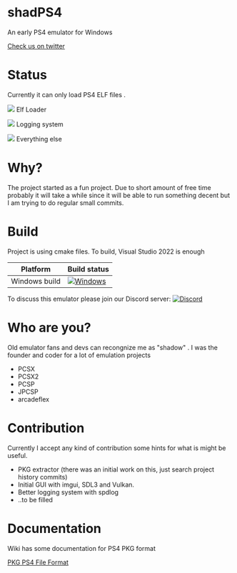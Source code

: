 # shadPS4

An early PS4 emulator for Windows


[Check us on twitter](https://twitter.com/shadps4 "Check us on twitter")

# Status

Currently it can only load PS4 ELF files . 

![](https://geps.dev/progress/60) Elf Loader

![](https://geps.dev/progress/20) Logging system

![](https://geps.dev/progress/5) Everything else

# Why?

The project started as a fun project. Due to short amount of free time probably it will take a while since it will be able to run something decent but I am trying to do regular small commits.

# Build 

Project is using cmake files. To build, Visual Studio 2022 is enough 

|Platform|Build status|
|--------|------------|
|Windows build|[![Windows](https://github.com/georgemoralis/shadPS4/actions/workflows/windows.yml/badge.svg)](https://github.com/georgemoralis/shadPS4/actions/workflows/windows.yml)


To discuss this emulator please join our Discord server: [![Discord](https://img.shields.io/discord/1080089157554155590)](https://discord.gg/MyZRaBngxA)

# Who are you?

Old emulator fans and devs can recongnize me as "shadow" . I was the founder and coder for a lot of emulation projects 
* PCSX
* PCSX2
* PCSP
* JPCSP
* arcadeflex

# Contribution

Currently I accept any kind of contribution some hints for what is might be useful.

* PKG extractor (there was an initial work on this, just search project history commits)
* Initial GUI with imgui, SDL3 and Vulkan.
* Better logging system with spdlog
* ..to be filled

# Documentation

Wiki has some documentation for PS4 PKG format

[PKG PS4 File Format](https://github.com/georgemoralis/shadPS4/wiki/PKG-Information "PKG PS4 File Format")

